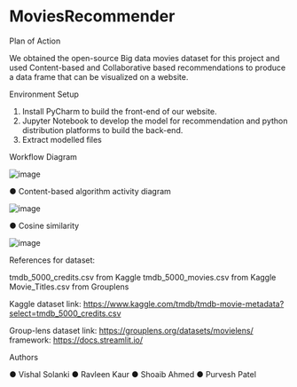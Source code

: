 # MoviesRecommender

Plan of Action
 
We obtained the open-source Big data movies dataset for this project and used Content-based and Collaborative based recommendations to produce a data frame that can be visualized on a website.

Environment Setup

1)	Install PyCharm to build the front-end of our website.
2)	Jupyter Notebook to develop the model for recommendation and python distribution platforms to build the back-end.
3)	Extract modelled files 
 
Workflow Diagram

![image](https://user-images.githubusercontent.com/62815760/139037242-d53ae5ab-0abc-45a2-aa99-85655d87bbcf.png)





●	Content-based algorithm activity diagram

![image](https://user-images.githubusercontent.com/62815760/139037267-eba80bbd-accd-4328-a51f-6d8433b40050.png)
 




●	Cosine similarity


![image](https://user-images.githubusercontent.com/62815760/139037289-9a5c3017-6878-410d-ac90-701cb192ece1.png) 



References for dataset: 

tmdb_5000_credits.csv from Kaggle
tmdb_5000_movies.csv from Kaggle
Movie_Titles.csv from Grouplens

Kaggle dataset link: https://www.kaggle.com/tmdb/tmdb-movie-metadata?select=tmdb_5000_credits.csv

Group-lens dataset link: https://grouplens.org/datasets/movielens/ 
framework: https://docs.streamlit.io/

Authors

●	Vishal Solanki
●	Ravleen Kaur
●	Shoaib Ahmed
●	Purvesh Patel



